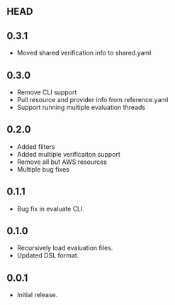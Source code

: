 ## HEAD

## 0.3.1

* Moved shared verification info to shared.yaml

## 0.3.0

* Remove CLI support
* Pull resource and provider info from reference.yaml
* Support running multiple evaluation threads

## 0.2.0

* Added filters
* Added multiple verificaiton support
* Remove all but AWS resources
* Multiple bug fixes

## 0.1.1

* Bug fix in evaluate CLI.

## 0.1.0

* Recursively load evaluation files.
* Updated DSL format.

## 0.0.1

* Initial release.
